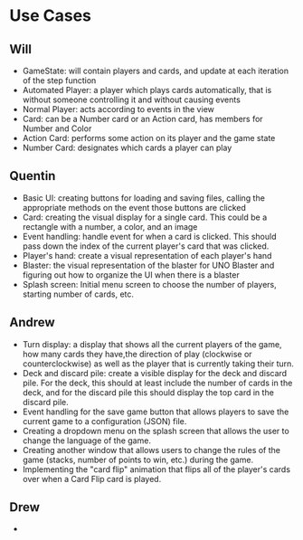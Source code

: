 # Use Cases

## Will

* GameState: will contain players and cards, and update at each iteration of the step function
* Automated Player: a player which plays cards automatically, that is without someone controlling it
and without causing events
* Normal Player: acts according to events in the view
* Card: can be a Number card or an Action card, has members for Number and Color
* Action Card: performs some action on its player and the game state
* Number Card: designates which cards a player can play

## Quentin

* Basic UI: creating buttons for loading and saving files, calling the appropriate methods on the event
those buttons are clicked
* Card: creating the visual display for a single card. This could be a rectangle with a number, a color, and an image
* Event handling: handle event for when a card is clicked. This should pass down the index of the current player's 
card that was clicked.
* Player's hand: create a visual representation of each player's hand
* Blaster: the visual representation of the blaster for UNO Blaster and figuring out how to organize the UI when 
there is a blaster
* Splash screen: Initial menu screen to choose the number of players, starting number of cards, etc.

## Andrew

* Turn display: a display that shows all the current players of the game, how many cards they have,the direction of play (clockwise or counterclockwise) as well as the player that is currently taking their turn. 
* Deck and discard pile: create a visible display for the deck and discard pile. For the deck, this should at least include the number of cards in the deck, and for the discard pile this should display the top card in the discard pile.
* Event handling for the save game button that allows players to save the current game to a configuration (JSON) file.
* Creating a dropdown menu on the splash screen that allows the user to change the language of the game.
* Creating another window that allows users to change the rules of the game (stacks, number of points to win, etc.) during the game.
* Implementing the "card flip" animation that flips all of the player's cards over when a Card Flip card is played.
## Drew
* 